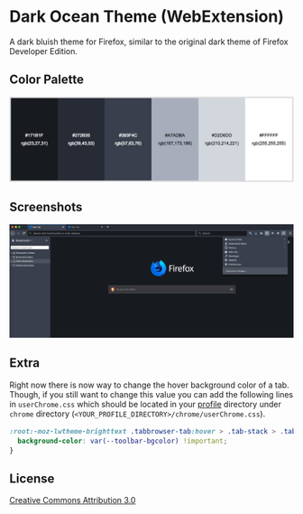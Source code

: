 # Dark Ocean Theme (WebExtension)

A dark bluish theme for Firefox, similar to the original dark theme of Firefox Developer Edition.

## Color Palette

![Color Palette](screenshots/1.color-palette.png)

## Screenshots

![Screenshot](screenshots/2.screenshot.png)

## Extra

Right now there is now way to change the hover background color of a tab. Though, if you still want to change this value you can add the following lines in `userChrome.css` which should be located in your [profile](https://support.mozilla.org/en-US/kb/profiles-where-firefox-stores-user-data#w_how-do-i-find-my-profile) directory under `chrome` directory (`<YOUR_PROFILE_DIRECTORY>/chrome/userChrome.css`).

```css
:root:-moz-lwtheme-brighttext .tabbrowser-tab:hover > .tab-stack > .tab-background:not([selected=true]) {
  background-color: var(--toolbar-bgcolor) !important;
}
```

## License

[Creative Commons Attribution 3.0](https://creativecommons.org/licenses/by/3.0/)
